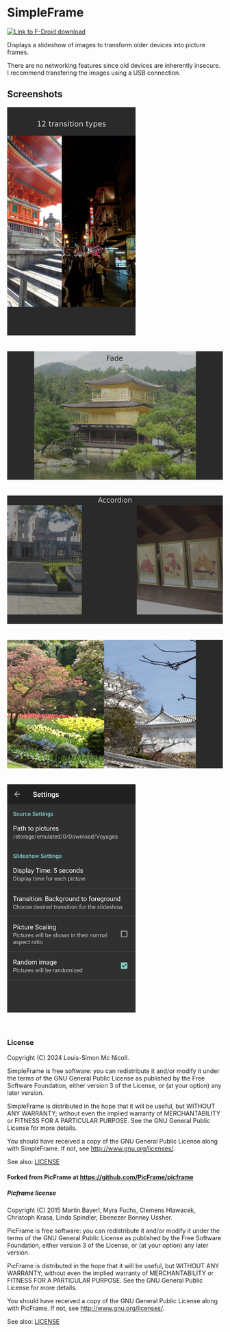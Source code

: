 # SimpleFrame

[<img src="https://fdroid.gitlab.io/artwork/badge/get-it-on.png" height="75" alt="Link to F-Droid download">](https://fdroid.gitlab.io/artwork/badge/get-it-on.png)

Displays a slideshow of images to transform older devices into picture frames.

There are no networking features since old devices are inherently insecure. I recommend transfering the images using a USB connection.

## Screenshots

<img src="metadata/en-US/images/phoneScreenshots/1.png" width="300" alt="Stack transition" title="Stack transition">
<br/><br/><br/>

<img src="metadata/en-US/images/phoneScreenshots/2.png" height="300" alt="Fade transition" title="Fade transition">
<br/><br/><br/>

<img src="metadata/en-US/images/phoneScreenshots/3.png" height="300" alt="Accordion transition" title="Accordion transition">
<br/><br/><br/>

<img src="metadata/en-US/images/phoneScreenshots/4.png" height="300" alt="Stack transition landscape" title="Stack transition landscape">
<br/><br/><br/>

<img src="metadata/en-US/images/phoneScreenshots/5.png" width="300" alt="Settings" title="Settings">
<br/><br/><br/>

### License

Copyright (C) 2024 Louis-Simon Mc Nicoll.

SimpleFrame is free software: you can redistribute it and/or modify
it under the terms of the GNU General Public License as published by
the Free Software Foundation, either version 3 of the License, or
(at your option) any later version.

SimpleFrame is distributed in the hope that it will be useful,
but WITHOUT ANY WARRANTY; without even the implied warranty of
MERCHANTABILITY or FITNESS FOR A PARTICULAR PURPOSE.  See the
GNU General Public License for more details.

You should have received a copy of the GNU General Public License
along with SimpleFrame.  If not, see <http://www.gnu.org/licenses/>.

See also: [LICENSE](LICENSE)

#### Forked from PicFrame at https://github.com/PicFrame/picframe

##### Picframe license

Copyright (C) 2015 Martin Bayerl, Myra Fuchs, Clemens Hlawacek, Christoph Krasa, Linda Spindler, Ebenezer Bonney Ussher.

PicFrame is free software: you can redistribute it and/or modify
it under the terms of the GNU General Public License as published by
the Free Software Foundation, either version 3 of the License, or
(at your option) any later version.

PicFrame is distributed in the hope that it will be useful,
but WITHOUT ANY WARRANTY; without even the implied warranty of
MERCHANTABILITY or FITNESS FOR A PARTICULAR PURPOSE.  See the
GNU General Public License for more details.

You should have received a copy of the GNU General Public License
along with PicFrame.  If not, see <http://www.gnu.org/licenses/>.

See also: [LICENSE](LICENSE)
